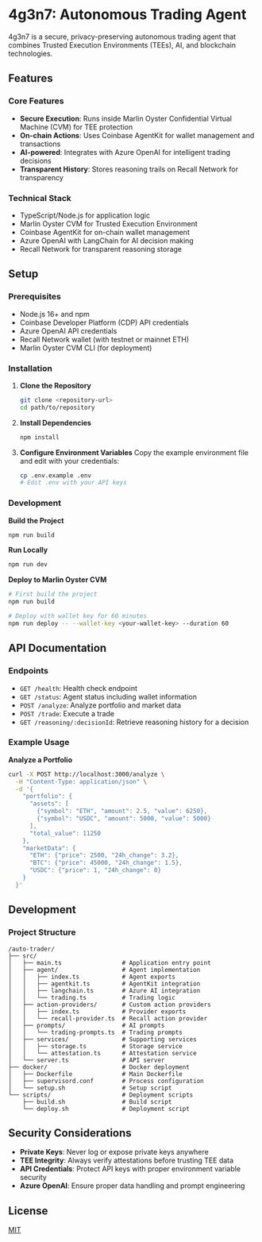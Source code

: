# 4g3n7: Autonomous Trading Agent

4g3n7 is a secure, privacy-preserving autonomous trading agent that combines Trusted Execution Environments (TEEs), AI, and blockchain technologies.

## Features

### Core Features
- **Secure Execution**: Runs inside Marlin Oyster Confidential Virtual Machine (CVM) for TEE protection
- **On-chain Actions**: Uses Coinbase AgentKit for wallet management and transactions
- **AI-powered**: Integrates with Azure OpenAI for intelligent trading decisions
- **Transparent History**: Stores reasoning trails on Recall Network for transparency

### Technical Stack
- TypeScript/Node.js for application logic
- Marlin Oyster CVM for Trusted Execution Environment
- Coinbase AgentKit for on-chain wallet management
- Azure OpenAI with LangChain for AI decision making
- Recall Network for transparent reasoning storage

## Setup

### Prerequisites
- Node.js 16+ and npm
- Coinbase Developer Platform (CDP) API credentials
- Azure OpenAI API credentials
- Recall Network wallet (with testnet or mainnet ETH)
- Marlin Oyster CVM CLI (for deployment)

### Installation

1. **Clone the Repository**
   ```bash
   git clone <repository-url>
   cd path/to/repository
   ```

2. **Install Dependencies**
   ```bash
   npm install
   ```

3. **Configure Environment Variables**
   Copy the example environment file and edit with your credentials:
   ```bash
   cp .env.example .env
   # Edit .env with your API keys
   ```

### Development

**Build the Project**
```bash
npm run build
```

**Run Locally**
```bash
npm run dev
```

**Deploy to Marlin Oyster CVM**
```bash
# First build the project
npm run build

# Deploy with wallet key for 60 minutes
npm run deploy -- --wallet-key <your-wallet-key> --duration 60
```

## API Documentation

### Endpoints

- `GET /health`: Health check endpoint
- `GET /status`: Agent status including wallet information
- `POST /analyze`: Analyze portfolio and market data
- `POST /trade`: Execute a trade
- `GET /reasoning/:decisionId`: Retrieve reasoning history for a decision

### Example Usage

**Analyze a Portfolio**

```bash
curl -X POST http://localhost:3000/analyze \
  -H "Content-Type: application/json" \
  -d '{
    "portfolio": {
      "assets": [
        {"symbol": "ETH", "amount": 2.5, "value": 6250},
        {"symbol": "USDC", "amount": 5000, "value": 5000}
      ],
      "total_value": 11250
    },
    "marketData": {
      "ETH": {"price": 2500, "24h_change": 3.2},
      "BTC": {"price": 45000, "24h_change": 1.5},
      "USDC": {"price": 1, "24h_change": 0}
    }
  }'
```

## Development

### Project Structure

```
/auto-trader/
├── src/
│   ├── main.ts                 # Application entry point
│   ├── agent/                  # Agent implementation
│   │   ├── index.ts            # Agent exports
│   │   ├── agentkit.ts         # AgentKit integration
│   │   ├── langchain.ts        # Azure AI integration
│   │   └── trading.ts          # Trading logic
│   ├── action-providers/       # Custom action providers
│   │   ├── index.ts            # Provider exports
│   │   └── recall-provider.ts  # Recall action provider
│   ├── prompts/                # AI prompts
│   │   └── trading-prompts.ts  # Trading prompts
│   ├── services/               # Supporting services
│   │   ├── storage.ts          # Storage service
│   │   └── attestation.ts      # Attestation service
│   └── server.ts               # API server
├── docker/                     # Docker deployment
│   ├── Dockerfile              # Main Dockerfile
│   ├── supervisord.conf        # Process configuration
│   └── setup.sh                # Setup script
└── scripts/                    # Deployment scripts
    ├── build.sh                # Build script
    └── deploy.sh               # Deployment script
```

## Security Considerations

- **Private Keys**: Never log or expose private keys anywhere
- **TEE Integrity**: Always verify attestations before trusting TEE data
- **API Credentials**: Protect API keys with proper environment variable security
- **Azure OpenAI**: Ensure proper data handling and prompt engineering

## License

[MIT](LICENSE)

